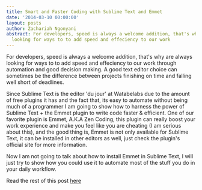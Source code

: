 ```yaml
---
title: Smart and Faster Coding with Sublime Text and Emmet
date: '2014-03-10 00:00:00'
layout: posts
author: Zachariah Ngonyani
abstract: For developers, speed is always a welcome addition, that's why are always
  looking for ways to to add speed and effeciency to our work
---
```

For developers, speed is always a welcome addition, that's why are always looking for ways to to add speed and effeciency to our work through automation and good decision making. A good text editor choice can sometimes be the difference between projects finishing on time and falling well short of deadlines.

Since Sublime Text is the editor 'du jour' at Watabelabs due to the amount of free plugins it has and the fact that, its easy to automate without being much of a programmer I am going to show how to harness the power of Sublime Text + the Emmet plugin to write code faster & efficient.
One of our favorite plugin is Emmet, A.K.A Zen Coding, this plugin can really boost your work experience and make you feel like you are cheating (I am serious about this), and the good thing is, Emmet is not only available for Sublime Text, it can be installed in other editors as well, just check the plugin's official site for more information.

Now I am not going to talk about how to install Emmet in Sublime Text, I will just try to show how you could use it to automate most of the stuff you do in your daily workflow.

Read the rest of this post [here](http://watabelabs.com/blog/view/submitting-expressionengines-contact-form-with-ajax)